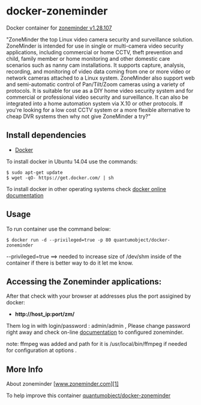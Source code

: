 # docker-zoneminder

Docker container for [zoneminder v1.28.107][3]

"ZoneMinder the top Linux video camera security and surveillance solution. ZoneMinder is intended for use in single or multi-camera video security applications, including commercial or home CCTV, theft prevention and child, family member or home monitoring and other domestic care scenarios such as nanny cam installations. It supports capture, analysis, recording, and monitoring of video data coming from one or more video or network cameras attached to a Linux system. ZoneMinder also support web and semi-automatic control of Pan/Tilt/Zoom cameras using a variety of protocols. It is suitable for use as a DIY home video security system and for commercial or professional video security and surveillance. It can also be integrated into a home automation system via X.10 or other protocols. If you're looking for a low cost CCTV system or a more flexible alternative to cheap DVR systems then why not give ZoneMinder a try?"

## Install dependencies

  - [Docker][2]

To install docker in Ubuntu 14.04 use the commands:

    $ sudo apt-get update
    $ wget -qO- https://get.docker.com/ | sh

 To install docker in other operating systems check [docker online documentation][4]

## Usage

To run container use the command below:

    $ docker run -d --privileged=true -p 80 quantumobject/docker-zoneminder

--privileged=true  ==> needed to increase size of /dev/shm  inside of the container if there is better way to do it let me know.

## Accessing the Zoneminder applications:

After that check with your browser at addresses plus the port assigined by docker:

  - **http://host_ip:port/zm/**

Them log in with login/password : admin/admin , Please change password right away and check on-line [documentation][6] to configured zoneminder.

note: ffmpeg was added and path for it is /usr/local/bin/ffmpeg  if needed for configuration at options .

## More Info

About zoneminder [www.zoneminder.com][1]

To help improve this container [quantumobject/docker-zoneminder][5]

[1]:http://www.zoneminder.com/
[2]:https://www.docker.com
[3]:http://www.zoneminder.com/downloads
[4]:http://docs.docker.com
[5]:https://github.com/QuantumObject/docker-zoneminder
[6]:http://www.zoneminder.com/wiki/index.php/Documentation
